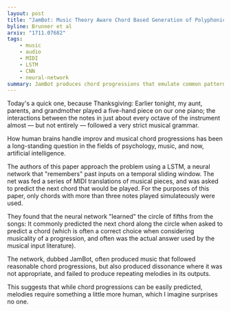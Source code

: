 ```yaml
---
layout: post
title: "JamBot: Music Theory Aware Chord Based Generation of Polyphonic Music with LSTMs"
byline: Brunner et al
arxiv: "1711.07682"
tags:
    - music
    - audio
    - MIDI
    - LSTM
    - CNN
    - neural-network
summary: JamBot produces chord progressions that emulate common patterns found in human-generated music, but fails to produce repeating melodies or motifs.
---
```


Today's a quick one, because Thanksgiving: Earlier tonight, my aunt, parents, and grandmother played a five-hand piece on our one piano; the interactions between the notes in just about every octave of the instrument almost — but not entirely — followed a very strict musical grammar.

How human brains handle improv and musical chord progressions has been a long-standing question in the fields of psychology, music, and now, artificial intelligence.

The authors of this paper approach the problem using a LSTM, a neural network that "remembers" past inputs on a temporal sliding window. The net was fed a series of MIDI translations of musical pieces, and was asked to predict the next chord that would be played. For the purposes of this paper, only chords with more than three notes played simulateously were used.

They found that the neural network "learned" the circle of fifths from the songs: It commonly predicted the next chord along the circle when asked to predict a chord (which is often a correct choice when considering musicality of a progression, and often was the actual answer used by the musical input literature).

The network, dubbed JamBot, often produced music that followed reasonable chord progressions, but also produced dissonance where it was not appropriate, and failed to produce repeating melodies in its outputs.

This suggests that while chord progressions can be easily predicted, melodies require something a little more human, which I imagine surprises no one.
